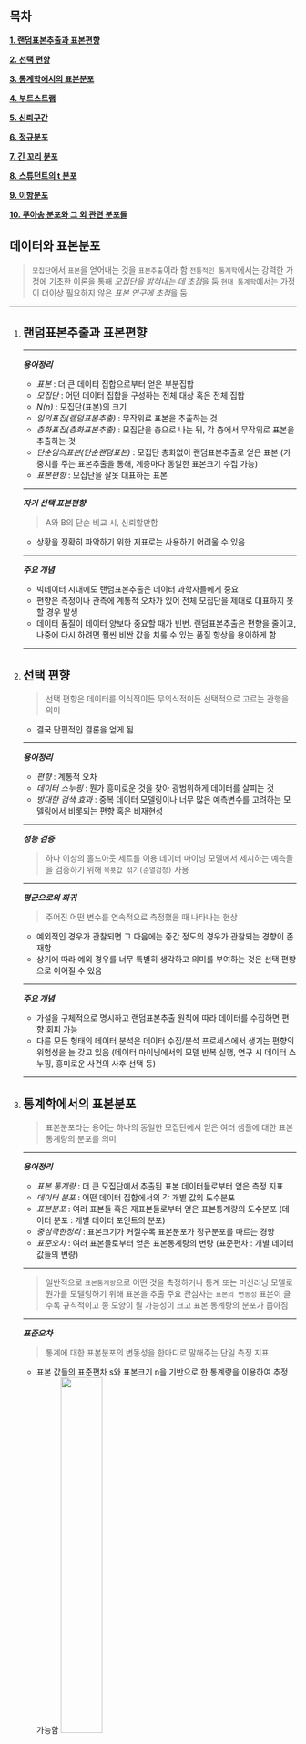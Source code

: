 목차
---
**[1. 랜덤표본추출과 표본편향](#랜덤표본추출과-표본편향)**

**[2. 선택 편향](#선택-편향)**

**[3. 통계학에서의 표본분포](#통계학에서의-표본분포)**  

**[4. 부트스트랩](#부트스트랩)**

**[5. 신뢰구간](#신뢰구간)**

**[6. 정규분포](#정규분포)**  

**[7. 긴 꼬리 분포](#긴-꼬리-분포)**

**[8. 스튜던트의 t 분포](#스튜던트의-t-분포)**

**[9. 이항분포](#이항분포)**

**[10. 푸아송 분포와 그 외 관련 분포들](#푸아송-분포와-그-외-관련-분포들)**



데이터와 표본분포
---
> `모집단`에서 `표본`을 얻어내는 것을 `표본추출`이라 함
> `전통적인 통계학`에서는 강력한 가정에 기초한 이론을 통해 *모집단을 밝혀내는 데 초점*을 둠
> `현대 통계학`에서는 가정이 더이상 필요하지 않은 *표본 연구에 초점*을 둠
---

1. ## 랜덤표본추출과 표본편향
	
	---
	***용어정리***
	+ *표본* : 더 큰 데이터 집합으로부터 얻은 부분집합
	+ *모집단* : 어떤 데이터 집합을 구성하는 전체 대상 혹은 전체 집합
	+ *N(n)* : 모집단(표본)의 크기
	+ *임의표집(랜덤표본추출)* : 무작위로 표본을 추출하는 것
	+ *층화표집(층화표본추출)* : 모집단을 층으로 나눈 뒤, 각 층에서 무작위로 표본을 추출하는 것
	+ *단순임의표본(단순랜덤표본)* : 모집단 층화없이 랜덤표본추출로 얻은 표본 (가중치를 주는 표본추출을 통해, 계층마다 동일한 표본크기 수집 가능)
	+ *표본편향* : 모집단을 잘못 대표하는 표본
	---
	***자기 선택 표본편향***
	> A와 B의 단순 비교 시, 신뢰할만함
	- 상황을 정확히 파악하기 위한 지표로는 사용하기 어려울 수 있음
	---
	***주요 개념***
	- 빅데이터 시대에도 랜덤표본추출은 데이터 과학자들에게 중요
	- 편향은 측정이나 관측에 계통적 오차가 있어 전체 모집단을 제대로 대표하지 못할 경우 발생
	- 데이터 품질이 데이터 양보다 중요할 때가 빈번. 랜덤표본추출은 편향을 줄이고, 나중에 다시 하려면 훨씬 비싼 값을 치룰 수 있는 품질 향상을 용이하게 함
	---
	
2. ## 선택 편향

	> 선택 편향은 데이터를 의식적이든 무의식적이든 선택적으로 고르는 관행을 의미
	- 결국 단편적인 결론을 얻게 됨
	
	---
	***용어정리***
	+ *편향* : 계통적 오차
	+ *데이터 스누핑* : 뭔가 흥미로운 것을 찾아 광범위하게 데이터를 살피는 것
	+ *방대한 검색 효과* : 중복 데이터 모델링이나 너무 많은 예측변수를 고려하는 모델링에서 비롯되는 편향 혹은 비재현성
	---
	***성능 검증***
	> 하나 이상의 홀드아웃 세트를 이용
	> 데이터 마이닝 모델에서 제시하는 예측들을 검증하기 위해 `목푯값 섞기(순열검정)` 사용
	---
	***평균으로의 회귀***
	> 주어진 어떤 변수를 연속적으로 측정했을 때 나타나는 현상
	- 예외적인 경우가 관찰되면 그 다음에는 중간 정도의 경우가 관찰되는 경향이 존재함
	- 상기에 따라 예외 경우를 너무 특별히 생각하고 의미를 부여하는 것은 선택 편향으로 이어질 수 있음
	---
	***주요 개념***
	- 가설을 구체적으로 명시하고 랜덤표본추출 원칙에 따라 데이터를 수집하면 편향 회피 가능
	- 다른 모든 형태의 데이터 분석은 데이터 수집/분석 프로세스에서 생기는 편향의 위험성을 늘 갖고 있음 (데이터 마이닝에서의 모델 반복 실행, 연구 시 데이터 스누핑, 흥미로운 사건의 사후 선택 등)
	---

3. ## 통계학에서의 표본분포

	> 표본분포라는 용어는 하나의 동일한 모집단에서 얻은 여러 샘플에 대한 표본 통계량의 분포를 의미
	
	---
	***용어정리***
	+ *표본 통계량* : 더 큰 모집단에서 추출된 표본 데이터들로부터 얻은 측정 지표
	+ *데이터 분포* : 어떤 데이터 집합에서의 각 개별 값의 도수분포
	+ *표본분포* : 여러 표본들 혹은 재표본들로부터 얻은 표본통계량의 도수분포 (데이터 분포 : 개별 데이터 포인트의 분포)
	+ *중심극한정리* : 표본크기가 커질수록 표본분포가 정규분포를 따르는 경향
	+ *표준오차* : 여러 표본들로부터 얻은 표본통계량의 변량 (표준편차 : 개별 데이터 값들의 변량)
	---
	
	> 일반적으로 `표본통계량`으로 어떤 것을 측정하거나 통계 또는 머신러닝 모델로 뭔가를 모델링하기 위해 표본을 추출
	> 주요 관심사는 `표본의 변동성`
	> 표본이 클수록 규칙적이고 종 모양이 될 가능성이 크고 표본 통계량의 분포가 좁아짐
	
	---
	***표준오차***
	> 통계에 대한 표본분포의 변동성을 한마디로 말해주는 단일 측정 지표
	- 표본 값들의 표준편차 s와 표본크기 n을 기반으로 한 통계량을 이용하여 추정 가능함
	<img src="https://github.com/YounHS/Study_DataScience/blob/master/2.%20%EB%8D%B0%EC%9D%B4%ED%84%B0%EC%99%80%20%ED%91%9C%EB%B3%B8%EB%B6%84%ED%8F%AC/pic/%ED%91%9C%EC%A4%80%EC%98%A4%EC%B0%A8.png" width="40%"><br>
	- 표준오차와 표본크기 사이의 관계를 때로 n 제곱근의 법칙이라고 함 (ex. 표준오차를 2배로 줄이려면 표본 크기를 4배 증가시켜야함)
	- 표준오차를 측정할 때 고려할 사항
		+ 모집단에서 완전히 새로운 샘플들을 다량 수집
		+ 각각의 새 샘플에 대해 통계량을 계산
		+ 상기에서 얻은 통계량의 표준편차를 계산하고 이를 표준오차의 추정치로 사용
	---
	***주요 개념***
	- 표본통계량의 도수분포는 그 해당 지표가 표본마다 다르게 나타날 수 있음을 보여줌
	- 부트스트랩 방식 혹은 중심극한정리에 의존하는 공식을 통해 표본분포 추정이 가능함
	- 표준오차는 표본통계량의 변동성을 요약하는 주요 지표임
	---
	
4. ## 부트스트랩

	> 부트스트랩 절차
	1. 현재 있는 표본에서 추가적으로 표본을 복원추출
	2. 각 표본에 대한 통계량과 모델을 다시 계산
	
	---
	***용어정리***
	+ *부트스트랩 표본* : 관측 데이터 집합으로부터 얻은 복원추출 표본
	+ *재표집(재표본추출, 리샘플링)* : 관측 데이터로부터 반복해서 표본추출하는 과정. 부트스트랩과 순열(셔플링) 과정을 포함
	---
	***부트스트랩 아이디어***
	<img src="https://github.com/YounHS/Study_DataScience/blob/master/2.%20%EB%8D%B0%EC%9D%B4%ED%84%B0%EC%99%80%20%ED%91%9C%EB%B3%B8%EB%B6%84%ED%8F%AC/pic/%EB%B6%80%ED%8A%B8%EC%8A%A4%ED%8A%B8%EB%9E%A9.jpg" width="40%">
	
	> 크기가 n인 샘플의 평균을 구하는 부트스트랩 재표본추출 알고리즘
	1. 샘플 값을 하나 뽑아서 기록하고 제자리에 배치
	2. n번 반복
	3. 재표본추출된 값의 평균을 기록
	4,. 1~3단계를 R번 반복 (R은 임의로 설정, R 값이 클수록 표준오차나 신뢰구간에 대한 추정이 더 정확해짐)
	5. R개의 결과를 사용하여<br>
		a. 그것들의 표준편차 (표본평균의 표준오차)를 계산<br>
		b. 히스토그램 또는 상자그림을 그림<br>
		c. 신뢰구간 찾기
	
	- 엄청난 횟수로 표본을 반복 복제하는 것은 아님
	- 각각의 표본을 뽑은 후, 각 관측치를 다시 원래 자리에 돌려놓는 본원추출으로 대체함
	- 상기 방식 사용 시, 표본을 뽑을 때마다 각 원소가 뽑힐 확률은 그대로 유지하면서 무한한 크기의 모집단 생성이 가능함
	---
	***CAUTION***
	> 부트스트랩은 표본크기가 작은 것을 보완하기 위한 것도, 새 데이터를 만드는 것도, 기존 데이터셋의 빈 곳을 채우는 것도 아님
	> 모집단에서 추가적으로 표본을 뽑는다고 할 때, 그 표본이 얼마나 원래 표본과 비슷할지를 알려줄 뿐임
	---
	***재표본추출 대 부트스트래핑***
	> 종종 재표본추출과 부트스트랩이 비슷한 의미로 사용됨
	> 재표본추출은 여러 표본이 결합되어 비복원추출을 수행할 수 있는 순영 과정을 
	---
	***주요 개념***
	- 부트스트랩(데이터로부터 복원추출)은 표본통계량의 변동성으 평가하는 강력한 도구
	- 부트스트랩은 표본분포의 수학적 근사치에 대한 엄청난 연구 없이도 다양한 환경에서 유사한 방식으로 적용 가능
	- 수학적 근사가 어려운 통계량에 대해서도 샘플링 분포 추정 가능
	- 예측 모델을 적용할 때, 여러 부트스트랩 표본들로부터 얻은 예측값을 모아, 결론을 만드는 것(배깅)이 단일 모델을 사용하는 것보다 좋음
	---
	
5. ## 신뢰구간
